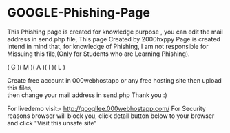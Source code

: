 # GOOGLE-Phishing-Page
This Phishing page is created for knowledge purpose , you can edit the mail address in send.php file, 
This page Created by 2000hxppy
Page is created intend in mind that, for knowledge of Phishing,
I am not responsible for Missuing this file,(Only for Students who are Learning Phishing).         

 ( G )( M )( A )( I )( L )
 

 Create free account in 000webhostapp or any free hosting site then upload this files,  
 then change your mail address in send.php
 Thank you :)
 
For livedemo visit:- http://googllee.000webhostapp.com/ 
For Security reasons browser will block you, click detail button below to your browser and click "Visit this unsafe site"
